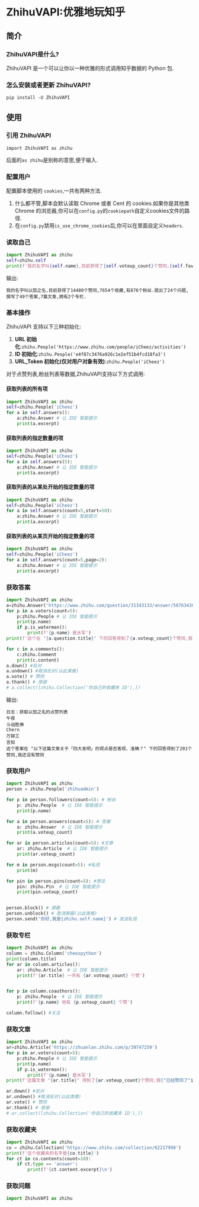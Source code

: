 # ZhihuVAPI:优雅地玩知乎

## 简介

### ZhihuVAPI是什么?

ZhihuVAPI 是一个可以让你以一种优雅的形式调用知乎数据的 Python 包.

### 怎么安装或者更新 ZhihuVAPI?

`pip install -U ZhihuVAPI`

## 使用

### 引用 ZhihuVAPI

`import ZhihuVAPI as zhihu`

后面的`as zhihu`是别称的意思,便于输入.

### 配置用户

配置脚本使用的 `cookies`,一共有两种方法.

1. 什么都不管,脚本会默认读取 Chrome 或者 Cent 的 cookies.如果你是其他类 Chrome 的浏览器,你可以在`config.py`的`cookiepath`自定义cookies文件的路径.
2. 在`config.py`禁用`is_use_chrome_cookies`后,你可以在里面自定义`headers`.

### 读取自己

```Python
import ZhihuVAPI as zhihu
self=zhihu.self
print(f'我的名字叫{self.name},目前获得了{self.voteup_count}个赞同,{self.favorited_count}个收藏,有{self.followers_count}个粉丝.提出了{self.question_count}个问题,撰写了{self.answer_count}个答案,{self.articles_count}篇文章,拥有{self.columns_count}个专栏.')

```
输出:
```
我的名字叫以茄之名,目前获得了14480个赞同,7654个收藏,有876个粉丝.提出了24个问题,撰写了49个答案,7篇文章,拥有2个专栏.
```

### 基本操作

ZhihuVAPI 支持以下三种初始化:
1. **URL 初始化**:`zhihu.People('https://www.zhihu.com/people/iCheez/activities')`
2. **ID 初始化**:`zhihu.People('e4f87c3476a926c1e2ef51b4fcd18fa3')`
3. **URL_Token 初始化(仅对用户对象有效)**:`zhihu.People('iCheez')`

对于点赞列表,粉丝列表等数据,ZhihuVAPI支持以下方式调用:

#### 获取列表的所有项
```Python
import ZhihuVAPI as zhihu
self=zhihu.People('iCheez')
for a in self.answers():
    a:zhihu.Answer # 让 IDE 智能提示
    print(a.excerpt)
```

#### 获取列表的指定数量的项
```Python
import ZhihuVAPI as zhihu
self=zhihu.People('iCheez')
for a in self.answers(5):
    a:zhihu.Answer # 让 IDE 智能提示
    print(a.excerpt)
```


#### 获取列表的从某处开始的指定数量的项
```Python
import ZhihuVAPI as zhihu
self=zhihu.People('iCheez')
for a in self.answers(count=5,start=50):
    a:zhihu.Answer # 让 IDE 智能提示
    print(a.excerpt)
```

#### 获取列表的从某页开始的指定数量的项
```Python
import ZhihuVAPI as zhihu
self=zhihu.People('iCheez')
for a in self.answers(count=5,page=2):
    a:zhihu.Answer # 让 IDE 智能提示
    print(a.excerpt)
```

### 获取答案

```Python
import ZhihuVAPI as zhihu
a=zhihu.Answer('https://www.zhihu.com/question/31343133/answer/58763430')
for p in a.voters(count=5):
    p:zhihu.People # 让 IDE 智能提示
    print(p.name)
    if p.is_waterman():
        print(f'{p.name} 是水军')
print(f'这个在 "{a.question.title}" 下的回答得到了{a.voteup_count}个赞同,我{"已经赞同了"if a.is_voting else "还没有赞同" }')

for c in a.comments():
    c:zhihu.Comment
    print(c.content)
a.down() #反对
a.undown() #取消反对(以此类推)
a.vote() # 赞同
a.thank() # 感谢
# a.collect([zhihu.Collection('你自己的收藏夹 ID'),])

```
输出:
```
日志：获取以茄之名的点赞列表
午夜
斗战胜佛
Chern
万铆工
言知
这个答案在 "以下这篇文章关于「四大发明」的观点是否客观、准确？" 下的回答得到了201个赞同,我还没有赞同
```


### 获取用户
```Python
import ZhihuVAPI as zhihu
person = zhihu.People('zhihuadmin')

for p in person.followers(count=5): # 粉丝
    p: zhihu.People  # 让 IDE 智能提示
    print(p.name)

for a in person.answers(count=5): # 答案
    a: zhihu.Answer  # 让 IDE 智能提示
    print(a.voteup_count)

for ar in person.articles(count=5): #文章
    ar: zhihu.Article  # 让 IDE 智能提示
    print(ar.voteup_count)

for m in person.msgs(count=5): #私信
    print(m)

for pin in person.pins(count=5): #想法
    pin: zhihu.Pin  # 让 IDE 智能提示
    print(pin.voteup_count)


person.block() # 屏蔽
person.unblock() # 取消屏蔽(以此类推)
person.send('你好,我是{zhihu.self.name}') # 发送私信
```

### 获取专栏
```Python
import ZhihuVAPI as zhihu
column = zhihu.Column('cheezpython')
print(column.title)
for ar in column.articles():
    ar: zhihu.Article  # 让 IDE 智能提示
    print(f'{ar.title} 一共有 {ar.voteup_count} 个赞')


for p in column.coauthors():
    p: zhihu.People  # 让 IDE 智能提示
    print(f'{p.name} 他有 {p.voteup_count} 个赞')

column.follow() #关注

```


### 获取文章
```Python
import ZhihuVAPI as zhihu
ar=zhihu.Article('https://zhuanlan.zhihu.com/p/39747259')
for p in ar.voters(count=5):
    p:zhihu.People # 让 IDE 智能提示
    print(p.name)
    if p.is_waterman():
        print(f'{p.name} 是水军')
print(f'这篇文章 "{ar.title}" 得到了{ar.voteup_count}个赞同,我{"已经赞同了"if ar.is_voting else "还没有赞同" }')

ar.down() #反对
ar.undown() #取消反对(以此类推)
ar.vote() # 赞同
ar.thank() # 感谢
# ar.collect([zhihu.Collection('你自己的收藏夹 ID'),])

```

### 获取收藏夹
```Python
import ZhihuVAPI as zhihu 
co = zhihu.Collection('https://www.zhihu.com/collection/62217998')
print(f'这个收藏夹的名字是{co.title}')
for ct in co.contents(count=10):
    if ct.type == 'answer':
        print(f'{ct.content.excerpt}\n') 
```


### 获取问题
```Python
import ZhihuVAPI as zhihu 
```